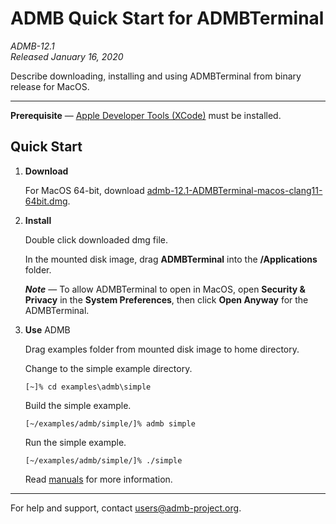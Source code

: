 # ADMB Quick Start for ADMBTerminal

*ADMB-12.1*  
*Released January 16, 2020*  

Describe downloading, installing and using ADMBTerminal from binary release for MacOS.

---

**Prerequisite** &mdash; [Apple Developer Tools (XCode)](https://developer.apple.com/xcode/) must be installed.

Quick Start
-----------

1. **Download**

   For MacOS 64-bit, download [admb-12.1-ADMBTerminal-macos-clang11-64bit.dmg](https://github.com/admb-project/admb/releases/download/admb-12.1/admb-12.1-ADMBTerminal-macos-clang11-64bit.dmg).

2. **Install**

   Double click downloaded dmg file.

   In the mounted disk image, drag **ADMBTerminal** into the **/Applications** folder.

   _**Note**_ &mdash; To allow ADMBTerminal to open in MacOS, open **Security & Privacy** in the **System Preferences**, then click **Open Anyway** for the ADMBTerminal.

3. **Use** ADMB

   Drag examples folder from mounted disk image to home directory.

   Change to the simple example directory.

   ```
   [~]% cd examples\admb\simple
   ```

   Build the simple example.

   ```
   [~/examples/admb/simple/]% admb simple
   ```

   Run the simple example.

   ```
   [~/examples/admb/simple/]% ./simple
   ```

   Read [manuals](http://www.admb-project.org/docs/manuals/) for more information.

---
For help and support, contact <users@admb-project.org>.
